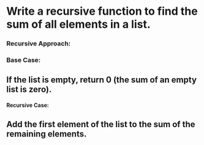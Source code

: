 # Write a recursive function to find the sum of all elements in a list.

### Recursive Approach:

### Base Case:

## If the list is empty, return 0 (the sum of an empty list is zero).

#### Recursive Case:

## Add the first element of the list to the sum of the remaining elements.
